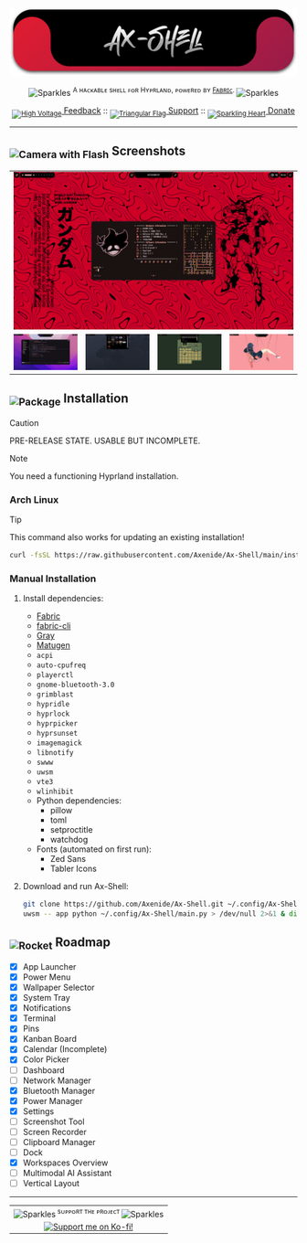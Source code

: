 <p align="center">
  <img src="assets/cover.png">
</p>

<p align="center"><img src="https://raw.githubusercontent.com/Tarikul-Islam-Anik/Telegram-Animated-Emojis/main/Activity/Sparkles.webp" alt="Sparkles" width="25" height="25" /> <sup>A ʜᴀᴄᴋᴀʙʟᴇ sʜᴇʟʟ ꜰᴏʀ Hʏᴘʀʟᴀɴᴅ, ᴘᴏᴡᴇʀᴇᴅ ʙʏ <a href="https://github.com/Fabric-Development/fabric/">Fᴀʙʀɪᴄ</a>. </sup><img src="https://raw.githubusercontent.com/Tarikul-Islam-Anik/Telegram-Animated-Emojis/main/Activity/Sparkles.webp" alt="Sparkles" width="25" height="25" /></p>

<p align="center">
  <a href="https://github.com/Axenide/Ax-Shell/discussions"><sub><img src="https://raw.githubusercontent.com/Tarikul-Islam-Anik/Animated-Fluent-Emojis/master/Emojis/Travel%20and%20places/High%20Voltage.png" alt="High Voltage" width="16" height="16" /></sub> Feedback</a> ::
  <a href="https://github.com/Axenide/Ax-Shell/issues"><sub><img src="https://raw.githubusercontent.com/Tarikul-Islam-Anik/Animated-Fluent-Emojis/master/Emojis/Symbols/Triangular%20Flag.png" alt="Triangular Flag" width="16" height="16" /></sub> Support</a> ::
  <a href="https://ko-fi.com/Axenide"><sub><img src="https://raw.githubusercontent.com/Tarikul-Islam-Anik/Animated-Fluent-Emojis/master/Emojis/Smilies/Sparkling%20Heart.png" alt="Sparkling Heart" width="16" height="16" /></sub> Donate</a>
</p>

---

<h2><sub><img src="https://raw.githubusercontent.com/Tarikul-Islam-Anik/Animated-Fluent-Emojis/master/Emojis/Objects/Camera%20with%20Flash.png" alt="Camera with Flash" width="25" height="25" /></sub> Screenshots</h2>
<table align="center">
  <tr>
    <td colspan="4"><img src="assets/screenshots/1.png"></td>
  </tr>
  <tr>
    <td colspan="1"><img src="assets/screenshots/2.png"></td>
    <td colspan="1"><img src="assets/screenshots/3.png"></td>
    <td colspan="1" align="center"><img src="assets/screenshots/4.png"></td>
    <td colspan="1" align="center"><img src="assets/screenshots/5.png"></td>
  </tr>
</table>

<h2><sub><img src="https://raw.githubusercontent.com/Tarikul-Islam-Anik/Animated-Fluent-Emojis/master/Emojis/Objects/Package.png" alt="Package" width="25" height="25" /></sub> Installation</h2>

> [!CAUTION]
> PRE-RELEASE STATE. USABLE BUT INCOMPLETE.

> [!NOTE]
> You need a functioning Hyprland installation.

### Arch Linux

> [!TIP]
> This command also works for updating an existing installation!


```bash
curl -fsSL https://raw.githubusercontent.com/Axenide/Ax-Shell/main/install.sh | bash
```

### Manual Installation
1. Install dependencies:
    - [Fabric](https://github.com/Fabric-Development/fabric)
    - [fabric-cli](https://github.com/Fabric-Development/fabric-cli)
    - [Gray](https://github.com/Fabric-Development/gray)
    - [Matugen](https://github.com/InioX/matugen)
    - `acpi`
    - `auto-cpufreq`
    - `playerctl`
    - `gnome-bluetooth-3.0`
    - `grimblast`
    - `hypridle`
    - `hyprlock`
    - `hyprpicker`
    - `hyprsunset`
    - `imagemagick`
    - `libnotify`
    - `swww`
    - `uwsm`
    - `vte3`
    - `wlinhibit`
    - Python dependencies:
        - pillow
        - toml
        - setproctitle
        - watchdog
    - Fonts (automated on first run):
        - Zed Sans
        - Tabler Icons

2. Download and run Ax-Shell:
    ```bash
    git clone https://github.com/Axenide/Ax-Shell.git ~/.config/Ax-Shell
    uwsm -- app python ~/.config/Ax-Shell/main.py > /dev/null 2>&1 & disown
    ```

<h2><sub><img src="https://raw.githubusercontent.com/Tarikul-Islam-Anik/Animated-Fluent-Emojis/master/Emojis/Travel%20and%20places/Rocket.png" alt="Rocket" width="25" height="25" /></sub> Roadmap</h2>

- [x] App Launcher
- [x] Power Menu
- [x] Wallpaper Selector
- [x] System Tray
- [x] Notifications
- [x] Terminal
- [x] Pins
- [x] Kanban Board
- [x] Calendar (Incomplete)
- [x] Color Picker
- [ ] Dashboard
- [ ] Network Manager
- [x] Bluetooth Manager
- [x] Power Manager
- [x] Settings
- [ ] Screenshot Tool
- [ ] Screen Recorder
- [ ] Clipboard Manager
- [ ] Dock
- [x] Workspaces Overview
- [ ] Multimodal AI Assistant
- [ ] Vertical Layout

---

<table align="center">
  <tr>
    <td align="center"><img src="https://raw.githubusercontent.com/Tarikul-Islam-Anik/Telegram-Animated-Emojis/main/Activity/Sparkles.webp" alt="Sparkles" width="16" height="16" /><sup> sᴜᴘᴘᴏʀᴛ ᴛʜᴇ ᴘʀᴏᴊᴇᴄᴛ </sup><img src="https://raw.githubusercontent.com/Tarikul-Islam-Anik/Telegram-Animated-Emojis/main/Activity/Sparkles.webp" alt="Sparkles" width="16" height="16" /></td>
  </tr>
  <tr>
    <td align="center">
      <a href='https://ko-fi.com/Axenide' target='_blank'>
        <img style='border:0px;height:128px;' 
             src='https://media4.giphy.com/media/v1.Y2lkPTc5MGI3NjExc3N4NzlvZWs2Z2tsaGx4aHgwa3UzMWVpcmNwZTNraTM2NW84ZDlqbiZlcD12MV9pbnRlcm5hbF9naWZfYnlfaWQmY3Q9cw/PaF9a1MpqDzovyqVKj/giphy.gif' 
             border='0' alt='Support me on Ko-fi!' />
      </a>
    </td>
  </tr>
</table>